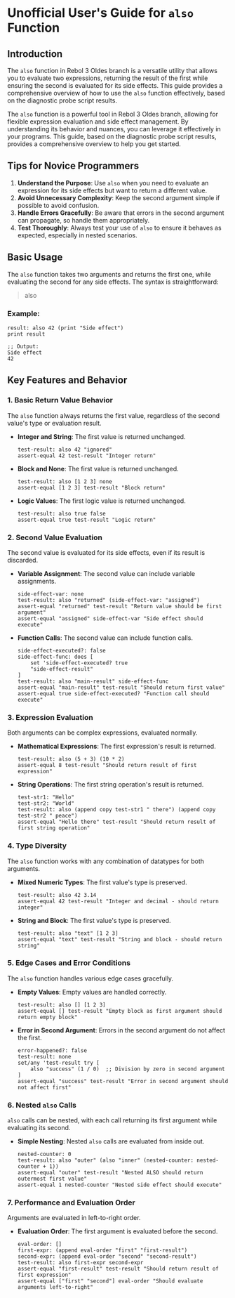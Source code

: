# Unofficial User's Guide for `also` Function

## Introduction

The `also` function in Rebol 3 Oldes branch is a versatile utility that allows you to evaluate two expressions, returning the result of the first while ensuring the second is evaluated for its side effects. This guide provides a comprehensive overview of how to use the `also` function effectively, based on the diagnostic probe script results.

The `also` function is a powerful tool in Rebol 3 Oldes branch, allowing for flexible expression evaluation and side effect management. By understanding its behavior and nuances, you can leverage it effectively in your programs. This guide, based on the diagnostic probe script results, provides a comprehensive overview to help you get started.

## Tips for Novice Programmers

1. **Understand the Purpose**: Use `also` when you need to evaluate an expression for its side effects but want to return a different value.
2. **Avoid Unnecessary Complexity**: Keep the second argument simple if possible to avoid confusion.
3. **Handle Errors Gracefully**: Be aware that errors in the second argument can propagate, so handle them appropriately.
4. **Test Thoroughly**: Always test your use of `also` to ensure it behaves as expected, especially in nested scenarios.

## Basic Usage

The `also` function takes two arguments and returns the first one, while evaluating the second for any side effects. The syntax is straightforward:

> also <value1> <value2>

### Example:



```rebol
result: also 42 (print "Side effect")
print result

;; Output:
Side effect
42
```

## Key Features and Behavior

### 1. Basic Return Value Behavior

The `also` function always returns the first value, regardless of the second value's type or evaluation result.

- **Integer and String**: The first value is returned unchanged.
  
  ```rebol
  test-result: also 42 "ignored"
  assert-equal 42 test-result "Integer return"
  ```
- **Block and None**: The first value is returned unchanged.
  
  ```rebol
  test-result: also [1 2 3] none
  assert-equal [1 2 3] test-result "Block return"
  ```
- **Logic Values**: The first logic value is returned unchanged.
  
  ```rebol
  test-result: also true false
  assert-equal true test-result "Logic return"
  ```

### 2. Second Value Evaluation

The second value is evaluated for its side effects, even if its result is discarded.

- **Variable Assignment**: The second value can include variable assignments.
  
  ```rebol
  side-effect-var: none
  test-result: also "returned" (side-effect-var: "assigned")
  assert-equal "returned" test-result "Return value should be first argument"
  assert-equal "assigned" side-effect-var "Side effect should execute"
  ```
- **Function Calls**: The second value can include function calls.
  
  ```rebol
  side-effect-executed?: false
  side-effect-func: does [
      set 'side-effect-executed? true
      "side-effect-result"
  ]
  test-result: also "main-result" side-effect-func
  assert-equal "main-result" test-result "Should return first value"
  assert-equal true side-effect-executed? "Function call should execute"
  ```

### 3. Expression Evaluation

Both arguments can be complex expressions, evaluated normally.

- **Mathematical Expressions**: The first expression's result is returned.
  
  ```rebol
  test-result: also (5 + 3) (10 * 2)
  assert-equal 8 test-result "Should return result of first expression"
  ```
- **String Operations**: The first string operation's result is returned.
  
  ```rebol
  test-str1: "Hello"
  test-str2: "World"
  test-result: also (append copy test-str1 " there") (append copy test-str2 " peace")
  assert-equal "Hello there" test-result "Should return result of first string operation"
  ```

### 4. Type Diversity

The `also` function works with any combination of datatypes for both arguments.

- **Mixed Numeric Types**: The first value's type is preserved.
  
  ```rebol
  test-result: also 42 3.14
  assert-equal 42 test-result "Integer and decimal - should return integer"
  ```
- **String and Block**: The first value's type is preserved.
  
  ```rebol
  test-result: also "text" [1 2 3]
  assert-equal "text" test-result "String and block - should return string"
  ```

### 5. Edge Cases and Error Conditions

The `also` function handles various edge cases gracefully.

- **Empty Values**: Empty values are handled correctly.
  
  ```rebol
  test-result: also [] [1 2 3]
  assert-equal [] test-result "Empty block as first argument should return empty block"
  ```
- **Error in Second Argument**: Errors in the second argument do not affect the first.
  
  ```rebol
  error-happened?: false
  test-result: none
  set/any 'test-result try [
      also "success" (1 / 0)  ;; Division by zero in second argument
  ]
  assert-equal "success" test-result "Error in second argument should not affect first"
  ```

### 6. Nested `also` Calls

`also` calls can be nested, with each call returning its first argument while evaluating its second.

- **Simple Nesting**: Nested `also` calls are evaluated from inside out.
  ```rebol
  nested-counter: 0
  test-result: also "outer" (also "inner" (nested-counter: nested-counter + 1))
  assert-equal "outer" test-result "Nested ALSO should return outermost first value"
  assert-equal 1 nested-counter "Nested side effect should execute"
  ```

### 7. Performance and Evaluation Order

Arguments are evaluated in left-to-right order.

- **Evaluation Order**: The first argument is evaluated before the second.
  ```rebol
  eval-order: []
  first-expr: (append eval-order "first" "first-result")
  second-expr: (append eval-order "second" "second-result")
  test-result: also first-expr second-expr
  assert-equal "first-result" test-result "Should return result of first expression"
  assert-equal ["first" "second"] eval-order "Should evaluate arguments left-to-right"
  ```
